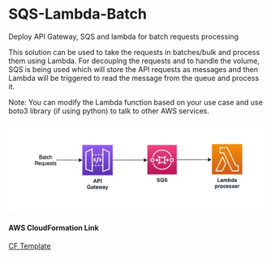 # SQS-Lambda-Batch
Deploy API Gateway, SQS and lambda for batch requests processing

This solution can be used to take the requests in batches/bulk and process them using Lambda. For decouplng the requests and to handle the volume, SQS is being used which will store the API requests as messages and then Lambda will be triggered to read the message from the queue and process it.

Note:
You can modify the Lambda function based on your use case and use boto3 library (if using python) to talk to other AWS services.

![](images/sqs-lambda-batch.jpg)

#### AWS CloudFormation Link
[CF Template](cloudformation/template.yaml)